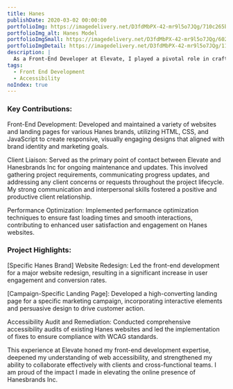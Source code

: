 ```yaml
---
title: Hanes
publishDate: 2020-03-02 00:00:00
portfolioImg: https://imagedelivery.net/D3fdMbPX-42-mr9l5o7JQg/710c265b-f858-46a8-a9a1-7b415a24b700/public
portfolioImg_alt: Hanes Model
portfolioImgSmall: https://imagedelivery.net/D3fdMbPX-42-mr9l5o7JQg/602e51c2-6c1f-4f8f-9812-fc4bd85b3700/public
portfolioImgDetail: https://imagedelivery.net/D3fdMbPX-42-mr9l5o7JQg/1160d1ae-8e87-47ac-c619-17d1cce1dd00/public
description: |
  As a Front-End Developer at Elevate, I played a pivotal role in crafting the digital face of Hanesbrands Inc. My responsibilities spanned a wide spectrum of front-end development, web accessibility, and client communication.
tags:
  - Front End Development
  - Accessibility
noIndex: true
---
```


### Key Contributions:

Front-End Development: Developed and maintained a variety of websites and landing pages for various Hanes brands, utilizing HTML, CSS, and JavaScript to create responsive, visually engaging designs that aligned with brand identity and marketing goals.

Client Liaison: Served as the primary point of contact between Elevate and Hanesbrands Inc for ongoing maintenance and updates. This involved gathering project requirements, communicating progress updates, and addressing any client concerns or requests throughout the project lifecycle. My strong communication and interpersonal skills fostered a positive and productive client relationship.

Performance Optimization: Implemented performance optimization techniques to ensure fast loading times and smooth interactions, contributing to enhanced user satisfaction and engagement on Hanes websites.

### Project Highlights:

[Specific Hanes Brand] Website Redesign: Led the front-end development for a major website redesign, resulting in a significant increase in user engagement and conversion rates.

[Campaign-Specific Landing Page]: Developed a high-converting landing page for a specific marketing campaign, incorporating interactive elements and persuasive design to drive customer action.

Accessibility Audit and Remediation: Conducted comprehensive accessibility audits of existing Hanes websites and led the implementation of fixes to ensure compliance with WCAG standards.

This experience at Elevate honed my front-end development expertise, deepened my understanding of web accessibility, and strengthened my ability to collaborate effectively with clients and cross-functional teams. I am proud of the impact I made in elevating the online presence of Hanesbrands Inc.
